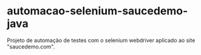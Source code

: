 # automacao-selenium-saucedemo-java
Projeto de automação de testes com o selenium webdriver aplicado ao site "saucedemo.com".
